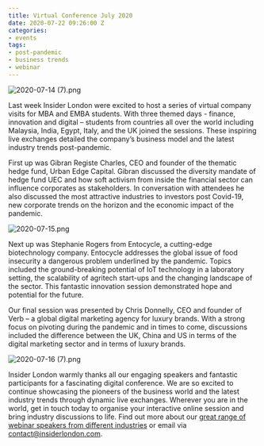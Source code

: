 ```yaml
---
title: Virtual Conference July 2020
date: 2020-07-22 09:26:00 Z
categories:
- events
tags:
- post-pandemic
- business trends
- webinar
---
```


![2020-07-14 (7).png](/uploads/2020-07-14%20(7).png)

Last week Insider London were excited to host a series of virtual company visits for MBA and EMBA students. With three themed days - finance, innovation and digital – students from countries all over the world including Malaysia, India, Egypt, Italy, and the UK joined the sessions. These inspiring live exchanges detailed the company’s business model and the latest industry trends post-pandemic. 

First up was Gibran Registe Charles, CEO and founder of the thematic hedge fund, Urban Edge Capital. Gibran discussed the diversity mandate of hedge fund UEC and how soft activism from inside the financial sector can influence corporates as stakeholders. In conversation with attendees he also discussed the most attractive industries to investors post Covid-19, new corporate trends on the horizon and the economic impact of the pandemic. 

![2020-07-15.png](/uploads/2020-07-15.png)

Next up was Stephanie Rogers from Entocycle, a cutting-edge biotechnology company. Entocycle addresses the global issue of food insecurity a dangerous problem underlined by the pandemic. Topics included the ground-breaking potential of IoT technology in a laboratory setting, the scalability of agritech start-ups and the changing landscape of the sector. This fantastic innovation session demonstrated hope and potential for the future. 

Our final session was presented by Chris Donnelly, CEO and founder of Verb – a global digital marketing agency for luxury brands. With a strong focus on pivoting during the pandemic and in times to come, discussions included the difference between the UK, China and US in terms of the digital marketing sector and in terms of luxury brands. 

![2020-07-16 (7).png](/uploads/2020-07-16%20(7).png)

Insider London warmly thanks all our engaging speakers and fantastic participants for a fascinating digital conference. We are so excited to continue showcasing the pioneers of the business world and the latest industry trends through dynamic live exchanges. Wherever you are in the world, get in touch today to organise your interactive online session and bring industry discussions to life. Find out more about our [great range of webinar speakers from different industries](https://www.insiderlondon.com/online-education/online-company-visits/) or email via [contact@insiderlondon.com](mailto:contact@insiderlondon.com).